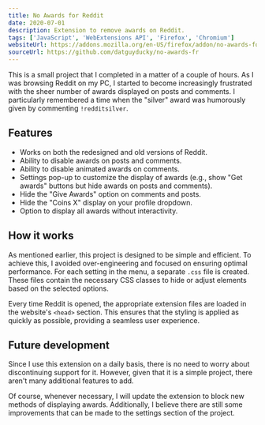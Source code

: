 ```yaml
---
title: No Awards for Reddit
date: 2020-07-01
description: Extension to remove awards on Reddit.
tags: ['JavaScript', 'WebExtensions API', 'Firefox', 'Chromium']
websiteUrl: https://addons.mozilla.org/en-US/firefox/addon/no-awards-for-reddit/
sourceUrl: https://github.com/datguyducky/no-awards-fr
---
```


This is a small project that I completed in a matter of a couple of hours. As I was browsing Reddit on my PC, I started to become increasingly frustrated with the sheer number of awards displayed on posts and comments. 
I particularly remembered a time when the "silver" award was humorously given by commenting `!redditsilver`.

## Features
- Works on both the redesigned and old versions of Reddit.
- Ability to disable awards on posts and comments.
- Ability to disable animated awards on comments.
- Settings pop-up to customize the display of awards (e.g., show "Get awards" buttons but hide awards on posts and comments).
- Hide the "Give Awards" option on comments and posts.
- Hide the "Coins X" display on your profile dropdown.
- Option to display all awards without interactivity.

## How it works
As mentioned earlier, this project is designed to be simple and efficient. To achieve this, I avoided over-engineering and focused on ensuring optimal performance.
For each setting in the menu, a separate `.css` file is created. These files contain the necessary CSS classes to hide or adjust elements based on the selected options.

Every time Reddit is opened, the appropriate extension files are loaded in the website's `<head>` section. This ensures that the styling is applied as quickly as possible, providing a seamless user experience.

## Future development
Since I use this extension on a daily basis, there is no need to worry about discontinuing support for it. However, given that it is a simple project, there aren't many additional features to add.

Of course, whenever necessary, I will update the extension to block new methods of displaying awards. Additionally, I believe there are still some improvements that can be made to the settings section of the project.